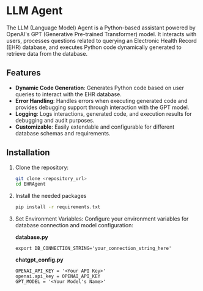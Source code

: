 # LLM Agent

The LLM (Language Model) Agent is a Python-based assistant powered by OpenAI's GPT (Generative Pre-trained Transformer) model. It interacts with users, processes questions related to querying an Electronic Health Record (EHR) database, and executes Python code dynamically generated to retrieve data from the database.

## Features

- **Dynamic Code Generation**: Generates Python code based on user queries to interact with the EHR database.
- **Error Handling**: Handles errors when executing generated code and provides debugging support through interaction with the GPT model.
- **Logging**: Logs interactions, generated code, and execution results for debugging and audit purposes.
- **Customizable**: Easily extendable and configurable for different database schemas and requirements.

## Installation

1. Clone the repository:

   ```bash
   git clone <repository_url>
   cd EHRAgent

2. Install the needed packages

   ```bash
   pip install -r requirements.txt

3. Set Environment Variables: Configure your environment variables for database connection and model configuration:

   **database.py**
   ```
   export DB_CONNECTION_STRING='your_connection_string_here'
   ```
   **chatgpt_config.py**
   ```
   OPENAI_API_KEY = '<Your API Key>'
   openai.api_key = OPENAI_API_KEY
   GPT_MODEL = '<Your Model's Name>'
   ```

   
